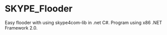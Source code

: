 SKYPE_Flooder
=============

Easy flooder with using skype4com-lib in .net C#.
Program using x86 .NET Framework 2.0.

